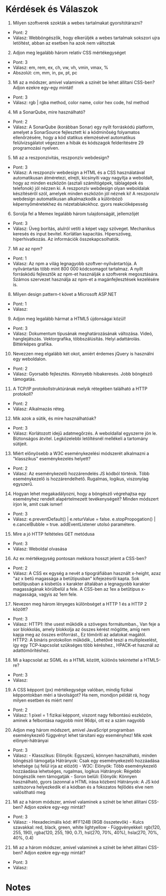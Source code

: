 # Kérdések és Válaszok

1. Milyen szoftverek szokták a webes tartalmakat gyorsítótárazni?
  - Pont: 2
  - Válasz: Webböngészők, hogy elkerüljék a webes tartalmak sokszori ujra letöltést, abban az esetben ha azok nem változtak
  
2. Adjon meg legalább három relatív CSS mértékegységet
  - Pont: 3
  - Válasz: em, rem, ex, ch, vw, vh, vmin, vmax, %
  - Abszolút: cm, mm, in, px, pt, pc
  
3. Mi az a módszer, amivel valaminek a színét be lehet állítani CSS-ben? Adjon ezekre egy-egy mintát!
  - Pont: 3
  - Válasz: rgb | rgba method, color name, color hex code, hsl method
  
4. Mi a SonarQube, mire használható?
  - Pont: 2
  - Válasz: A SonarQube (korábban Sonar) egy nyílt forráskódú platform, amelyet a SonarSource fejlesztett ki a kódminőség folyamatos ellenőrzésére, hogy a kód statikus elemzésével automatikus felülvizsgálatot végezzen a hibák és kódszagok felderítésére 29 programozási nyelven.
  
5. Mi az a reszponzivitás, reszponzív webdesign?
  - Pont: 3
  - Válasz: A reszponzív webdesign a HTML és a CSS használatával automatikusan átméretezi, elrejti, kicsinyíti vagy nagyítja a weboldalt, hogy az minden eszközön (asztali számítógépek, táblagépek és telefonok) jól nézzen ki. A reszponzív webdesign olyan weboldalak készítéséről szól, amelyek minden eszközön jól néznek ki! A reszponzív webdesign automatikusan alkalmazkodik a különböző képernyőméretekhez és nézetablakokhoz.
  gyors reakcióképesség
  
6. Sorolja fel a Memex legalább három tulajdonságát, jellemzőjét
  - Pont: 3
  - Válasz: Üveg borítás, alulról vetíti a képet vagy szöveget. Mechanikus keresés és input bevitel. Korlátlan kapacitás. Hiperszöveg, hiperhivatkozás. Az információk összekapcsolhatók.
  
7. Mi az az npm?
  - Pont: 1
  - Válasz: Az npm a világ legnagyobb szoftver-nyilvántartója. A nyilvántartás több mint 800 000 kódcsomagot tartalmaz. A nyílt forráskódú fejlesztők az npm-et használják a szoftverek megosztására. Számos szervezet használja az npm-et a magánfejlesztések kezelésére is.

8. Milyen design pattern-t követ a Microsoft ASP.NET
  - Pont: 1
  - Válasz:
  
9. Adjon meg legalább hármat a HTML5 újdonságai közül!
  - Pont: 3
  - Válasz: Dokumentum típusának meghatározásának változása. Videó, hanglejátszás. Vektorgrafika, többszálúsítás. Helyi adattárolás. Bittérképes grafika.
  
10. Nevezzen meg elgalább két okot, amiért érdemes jQuery is használni egy weboldalon.
  - Pont: 2
  - Válasz: Gyorsabb fejlesztés. Könnyebb hibakeresés. Jobb böngésző támogatás.
  
11. A TCP/IP protokollstruktúrának melyik rétegében található a HTTP protokoll?
  - Pont: 2
  - Válasz: Alkalmazás réteg.
  
12. Mik azok a sütik, és mire használhatóak?
  - Pont: 3
  - Válasz: Korlátozott idejű adatmegőrzés. A weboldallal egyszerre jön le. Biztonságos átvitel. Legközelebbi letöltésnél mellékeli a tartomány sütijeit.
  
13. Miért előnyösebb a W3C eseménykezelési módszerét alkalmazni a "klasszikus" eseménykezelés helyett?
  - Pont: 2
  - Válasz: Az eseménykezelő hozzárendelés JS kódból történik. Több eseménykezelő is hozzárendelhető. Rugalmas, logikus, viszonylag egyszerű.
  
14. Hogyan lehet megakadályozni, hogy a böngésző végrehajtsa egy eseményhez rendelt alapértelmezett tevékenységeit? Minden módszert írjon le, amit csak ismer!
  - Pont: 3
  - Válasz: e.preventDefault() | e.returValue = false. e.stopPropogation() | e.cancelBubble = true. addEventListener utolsó paramétere.
  
15. Mire a jó HTTP feltételes GET metódusa
  - Pont: 3
  - Válasz: Weboldal olvasása

16. Az ex mértékegység pontosan mekkora hosszt jelent a CSS-ben?
  - Pont: 2
  - Válasz: A CSS ex egység a nevét a tipográfiában használt x-height, azaz "az x betű magassága a betűtípusban" kifejezésről kapta. Sok betűtípusban a kisbetűs x karakter általában a legnagyobb karakter magasságának körülbelül a fele. A CSS-ben az 1ex a betűtípus x-magassága, vagyis az 1em fele.

17. Nevezen meg három lényeges különbséget a HTTP 1 és a HTTP 2 között?
  - Pont: 3
  - Válasz: 
  HTTP1: Ithe usest működik a szöveges formátumban., Van feje a sor blokkolás, amely blokkolja az összes kérést mögötte, amíg nem kapja meg az összes erőforrást., Ez tömöríti az adatokat magától.
  HTTP2: A bináris protokollon működik., Lehetővé teszi a multiplexelést, így egy TCP-kapcsolat szükséges több kéréshez., HPACK-et használ az adattömörítéshez.

18. Mi a kapcsolat az SGML és a HTML között, különös tekintettel a HTML5-re? 
  - Pont: 3
  - Válasz: 

19. A CSS képpont (px) mértékegysége valóban, mindig fizikai képpontokban méri a távolságot? Ha nem, mondjon példát rá, hogy milyen esetben és miért nem!
  - Pont: 2
  - Válasz: 1 pixel = 1 fizikai képpont, viszont nagy felbontású eszközön, aminek a felbontása nagyobb mint 96dpi, ott ez a szám nagyobb

20. Adjon meg három módszert, amivel JavaScript programban eseménykezelő függvényt lehet társítani egy eseményhez! Mik ezek előnyei-hátrányai
  - Pont: 3
  - Válasz: - Klasszikus:
                Elönyök: Egyszerű, könnyen használható, minden böngésző támogatja
                Hátrányok: Csak egy eseményekezelő hozzáadása lehetsége (uj felül irja az elözőt)
            - W3C:
                Elönyök: Több eseménykezelő hozzáadása lehetséges, rugalmas, logikus
                Hátrányok: Régebbi böngészők nem támogatják
            - Soron belüli:
                Elönyök: Könnyen használható, gyors (azonnal a HTML irása közben)
                Hátrányok: A JS kód szétszorva helyezkedik el a kódban és a fokozatos fejlődés elve  nem valósítható meg

21. Mi az a három módszer, amivel valaminek a színét be lehet állítani CSS-ben? Adjon ezekre egy-egy mintát?
  - Pont: 3
  - Válasz: - Hexadecimális kód: #FF124B (RGB összetevők)
            - Kulcs szavakkal: red, black, green, white lightyellow
            - Függvényekkel: rgb(120, 255, 190), rgba(120, 255, 190, 0.7), hsl(270, 70%, 40%), hsla(270, 70%, 40%, 0.4)

21. Mi az a három módszer, amivel valaminek a színét be lehet állítani CSS-ben? Adjon ezekre egy-egy mintát?
  - Pont: 3
  - Válasz:            
# Notes
